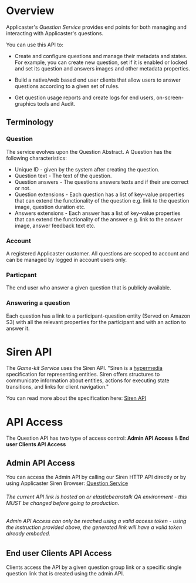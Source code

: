 # Overview

Applicaster's *Question Service* provides end points for both managing and
interacting with Applicaster's questions.

You can use this API to:

* Create and configure questions and manage their metadata and states.
For example, you can create new question, set if it is enabled or locked and set its question and answers images and other metadata properties.

* Build a native/web based end user clients that allow users to answer
questions according to a given set of rules.

* Get question usage reports and create logs for end users,
on-screen-graphics tools and Audit.

## Terminology

### Question
The service evolves upon the Question Abstract.
A Question has the following characteristics:

* Unique ID - given by the system after creating the question.
* Question text - The text of the question.
* Question answers - The questions answers texts and if their
are correct or not.
* Question extensions - Each question has a list of key-value properties that can extend the
functionality of the question e.g. link to the question image, question duration etc.
* Answers extensions - Each answer has a list of key-value properties that can extend the
functionality of the answer e.g. link to the answer image, answer feedback text etc.

### Account
A registered Applicaster customer. All questions are scoped to account
and can be managed by logged in account users only.

### Particpant
The end user who answer a given question that is publicly available.


### Answering a question
Each question has a link to a participant-question entity (Served on Amazon S3)
with all the relevant properties for the participant and with an action to answer it.

# Siren API

The *Game-kit Service* uses the Siren API.
"Siren is a [hypermedia](http://www.wikiwand.com/en/HATEOAS) specification for
representing entities. Siren offers structures to communicate information about
entities, actions for executing state transitions, and links for client
navigation."

You can read more about the specification here: [Siren API](https://github.com/kevinswiber/siren)

# API Access

The Question API has two type of access control: **Admin API Access** & **End user Clients API Access**


## Admin API Access

You can access the Admin API by calling our Siren HTTP API directly or by using Applicaster Siren Browser: <a class="access_token" href="http://applicaster.github.io/siren-browser/#/siren-browser?url=http%3A%2F%2Fquestions-qa.elasticbeanstalk.com%2Fadmin%3Faccess_token%3DACCESSTOKEN">Question Service</a>

###### The current API link is hosted on or elasticbeanstalk QA environment - this MUST be changed before going to production.


###### Admin API Access can only be reached using a valid access token - using the instruction provided above, the generated link will have a valid token already embeded.


## End user Clients API Access
Clients access the API by a given question group link or a specific single
question link that is created using the admin API.
